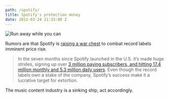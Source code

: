 ```yaml
---
path: /spotify/
title: Spotify's protection money
date: 2012-03-24 21:33:00 Z
---
```


![Run away while you can](https://i.imgur.com/eK2eR.gif)

Rumors are that Spotify is [raising a war chest](https://techcrunch.com/2012/03/23/spotify-funding/) to combat record labels imminent price rise.

>In the seven months since Spotify launched in the U.S. it’s made huge strides, signing up over [3 million paying  subscribers, and hitting 17.4 million monthly and 5.3 million daily users](https://www.appdata.com/apps/facebook/174829003346-spotify). Even though the record labels own a stake of the company, Spotify’s success make it a lucrative target for extortion.

The music content industry is a sinking ship, act accordingly.
